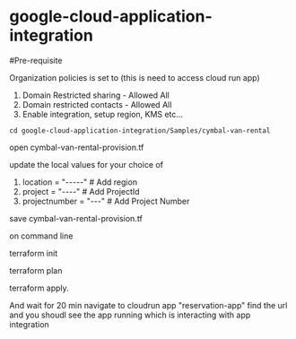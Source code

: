 # google-cloud-application-integration

#Pre-requisite

Organization policies is set to (this is need to access cloud run app)
1. Domain Restricted sharing - Allowed All 
2. Domain restricted contacts - Allowed All
3. Enable integration, setup region, KMS etc...

```
cd google-cloud-application-integration/Samples/cymbal-van-rental

```

open cymbal-van-rental-provision.tf

update the local values for your choice of 
1. location = "-----" # Add region
2. project = "----" # Add ProjectId
3. projectnumber = "---" # Add Project Number

save cymbal-van-rental-provision.tf

on command line 
 
 terraform init
 
 terraform plan 
 
 terraform apply.
 
And wait for 20 min
navigate to cloudrun app "reservation-app" find the url and you shoudl see the app running which is interacting with app integration
